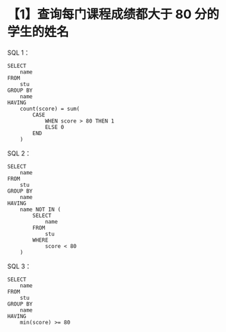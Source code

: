 # 【1】查询每门课程成绩都大于 80 分的学生的姓名

SQL 1：

```mysql
SELECT
    name
FROM
    stu
GROUP BY
    name
HAVING
    count(score) = sum(
        CASE
            WHEN score > 80 THEN 1
            ELSE 0
        END
    )
```

SQL 2：

```mysql
SELECT
    name
FROM
    stu
GROUP BY
    name
HAVING
    name NOT IN (
        SELECT
            name
        FROM
            stu
        WHERE
            score < 80
    )
```

SQL 3：

```mysql
SELECT
    name
FROM
    stu
GROUP BY
    name
HAVING
    min(score) >= 80
```
